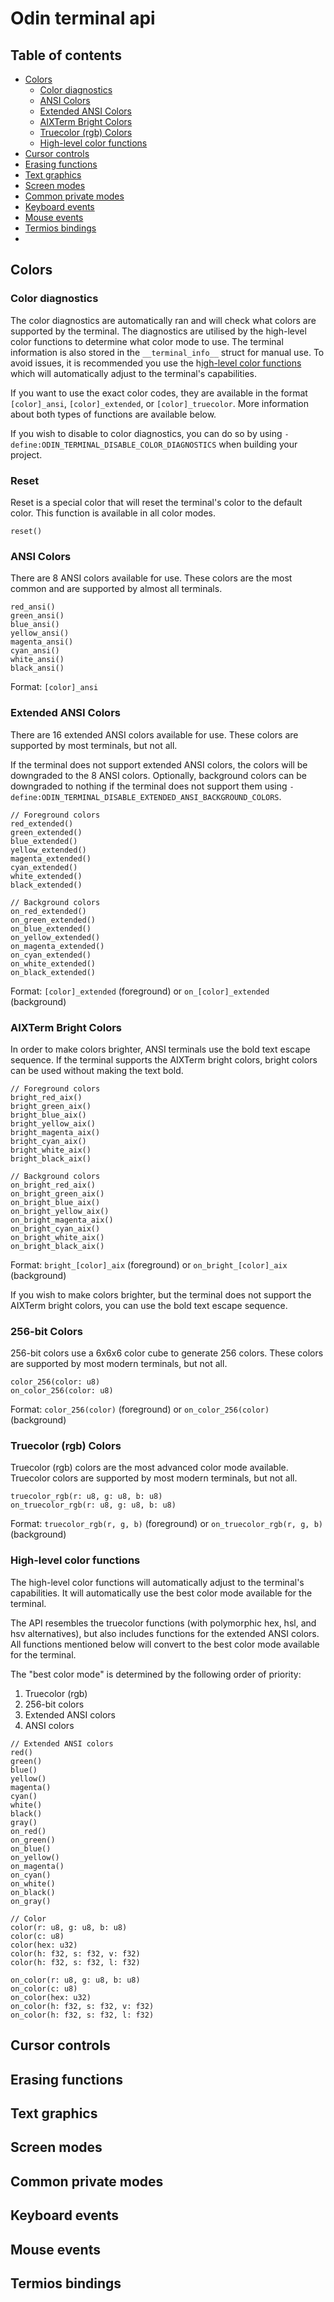 # Odin terminal api

## Table of contents
- [Colors](#colors)
  - [Color diagnostics](#color-diagnostics)
  - [ANSI Colors](#ansi-colors)
  - [Extended ANSI Colors](#extended-ansi-colors)
  - [AIXTerm Bright Colors](#aixterm-bright-colors)
  - [Truecolor (rgb) Colors](#truecolor-rgb-colors)
  - [High-level color functions](#high-level-color-functions)
- [Cursor controls](#cursor-controls)
- [Erasing functions](#erasing-functions)
- [Text graphics](#text-graphics)
- [Screen modes](#screen-modes)
- [Common private modes](#common-private-modes)
- [Keyboard events](#keyboard-events)
- [Mouse events](#mouse-events)
- [Termios bindings](#termios-bindings)
- 

## Colors 

### Color diagnostics
The color diagnostics are automatically ran and will check what colors are supported by the terminal.
The diagnostics are utilised by the high-level color functions to determine what color mode to use.
The terminal information is also stored in the `__terminal_info__` struct for manual use.
To avoid issues, it is recommended you use the h[igh-level color functions](#high-level-color-functions) which will automatically adjust to the terminal's capabilities.

If you want to use the exact color codes, they are available in the format `[color]_ansi`, `[color]_extended`, or `[color]_truecolor`.
More information about both types of functions are available below.

If you wish to disable to color diagnostics, you can do so by using `-define:ODIN_TERMINAL_DISABLE_COLOR_DIAGNOSTICS` when building your project.

### Reset 
Reset is a special color that will reset the terminal's color to the default color.
This function is available in all color modes.

```odin
reset()
```

### ANSI Colors
There are 8 ANSI colors available for use.
These colors are the most common and are supported by almost all terminals.

```odin
red_ansi()
green_ansi()
blue_ansi()
yellow_ansi()
magenta_ansi()
cyan_ansi()
white_ansi()
black_ansi()
```
Format: `[color]_ansi`

### Extended ANSI Colors
There are 16 extended ANSI colors available for use.
These colors are supported by most terminals, but not all.

If the terminal does not support extended ANSI colors, the colors will be downgraded to the 8 ANSI colors.
Optionally, background colors can be downgraded to nothing if the terminal does not support them using `-define:ODIN_TERMINAL_DISABLE_EXTENDED_ANSI_BACKGROUND_COLORS`.

```odin
// Foreground colors
red_extended()
green_extended()
blue_extended()
yellow_extended()
magenta_extended()
cyan_extended()
white_extended()
black_extended()

// Background colors
on_red_extended()
on_green_extended()
on_blue_extended()
on_yellow_extended()
on_magenta_extended()
on_cyan_extended()
on_white_extended()
on_black_extended()
```
Format: `[color]_extended` (foreground) or `on_[color]_extended` (background)

### AIXTerm Bright Colors
In order to make colors brighter, ANSI terminals use the bold text escape sequence. 
If the terminal supports the AIXTerm bright colors, bright colors can be used without making the text bold.

```odin
// Foreground colors
bright_red_aix()
bright_green_aix()
bright_blue_aix()
bright_yellow_aix()
bright_magenta_aix()
bright_cyan_aix()
bright_white_aix()
bright_black_aix()

// Background colors
on_bright_red_aix()
on_bright_green_aix()
on_bright_blue_aix()
on_bright_yellow_aix()
on_bright_magenta_aix()
on_bright_cyan_aix()
on_bright_white_aix()
on_bright_black_aix()
```
Format: `bright_[color]_aix` (foreground) or `on_bright_[color]_aix` (background)

If you wish to make colors brighter, but the terminal does not support the AIXTerm bright colors, you can use the bold text escape sequence.


### 256-bit Colors
256-bit colors use a 6x6x6 color cube to generate 256 colors.
These colors are supported by most modern terminals, but not all.

```odin
color_256(color: u8)
on_color_256(color: u8)
```

Format: `color_256(color)` (foreground) or `on_color_256(color)` (background)


### Truecolor (rgb) Colors
Truecolor (rgb) colors are the most advanced color mode available.
Truecolor colors are supported by most modern terminals, but not all.

```odin
truecolor_rgb(r: u8, g: u8, b: u8)
on_truecolor_rgb(r: u8, g: u8, b: u8)
```
Format: `truecolor_rgb(r, g, b)` (foreground) or `on_truecolor_rgb(r, g, b)` (background)


### High-level color functions
The high-level color functions will automatically adjust to the terminal's capabilities.
It will automatically use the best color mode available for the terminal.

The API resembles the truecolor functions (with polymorphic hex, hsl, and hsv alternatives), but also includes functions for the extended ANSI colors.
All functions mentioned below will convert to the best color mode available for the terminal.

The "best color mode" is determined by the following order of priority:
1. Truecolor (rgb)
2. 256-bit colors
3. Extended ANSI colors 
4. ANSI colors

```odin
// Extended ANSI colors
red()
green()
blue()
yellow()
magenta()
cyan()
white()
black()
gray()
on_red()
on_green()
on_blue()
on_yellow()
on_magenta()
on_cyan()
on_white()
on_black()
on_gray()

// Color
color(r: u8, g: u8, b: u8)
color(c: u8)
color(hex: u32)
color(h: f32, s: f32, v: f32)
color(h: f32, s: f32, l: f32)

on_color(r: u8, g: u8, b: u8)
on_color(c: u8)
on_color(hex: u32)
on_color(h: f32, s: f32, v: f32)
on_color(h: f32, s: f32, l: f32)
```

## Cursor controls

## Erasing functions 

## Text graphics

## Screen modes

## Common private modes

## Keyboard events

## Mouse events

## Termios bindings